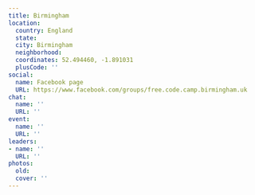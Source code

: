 ```yaml
---
title: Birmingham
location:
  country: England
  state: 
  city: Birmingham
  neighborhood: 
  coordinates: 52.494460, -1.891031
  plusCode: ''
social:
  name: Facebook page
  URL: https://www.facebook.com/groups/free.code.camp.birmingham.uk
chat:
  name: ''
  URL: ''
event:
  name: ''
  URL: ''
leaders:
- name: ''
  URL: ''
photos:
  old: 
  cover: ''
---
```

